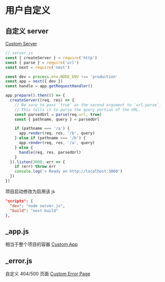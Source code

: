 # 用户自定义

## 自定义 server

[Custom Server](https://nextjs.org/docs/advanced-features/custom-server)

```js
// server.js
const { createServer } = require('http')
const { parse } = require('url')
const next = require('next')

const dev = process.env.NODE_ENV !== 'production'
const app = next({ dev })
const handle = app.getRequestHandler()

app.prepare().then(() => {
  createServer((req, res) => {
    // Be sure to pass `true` as the second argument to `url.parse`.
    // This tells it to parse the query portion of the URL.
    const parsedUrl = parse(req.url, true)
    const { pathname, query } = parsedUrl

    if (pathname === '/a') {
      app.render(req, res, '/b', query)
    } else if (pathname === '/b') {
      app.render(req, res, '/a', query)
    } else {
      handle(req, res, parsedUrl)
    }
  }).listen(3000, err => {
    if (err) throw err
    console.log('> Ready on http://localhost:3000')
  })
})
```

项目启动修改为启用该 js

```json
"scripts": {
  "dev": "node server.js",
  "build": "next build"
},
```

## \_app.js

相当于整个项目的容器
[Custom App](https://nextjs.org/docs/advanced-features/custom-app)

## \_error.js

自定义 404/500 页面
[Custom Error Page](https://nextjs.org/docs/advanced-features/custom-error-page)

